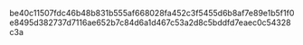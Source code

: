 be40c11507fdc46b48b831b555af668028fa452c3f5455d6b8af7e89e1b5f1f0e8495d382737d7116ae652b7c84d6a1d467c53a2d8c5bddfd7eaec0c54328c3a
